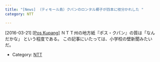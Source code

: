 ```yaml
---
title: "[News] （ティモール島）クパンのロンタル椰子が四本に枝分かれした "
category: NTT

---
```


[2016-03-21] [[Pos Kupang]](http://bit.ly/1VupVNM)  ＮＴＴ州の地方紙『ポス・クパン』の質は「なんだかな」
という程度である。
この記事にいたっては、小学校の壁新聞みたいだ。

- Category: [NTT](categories.html#NTT)


